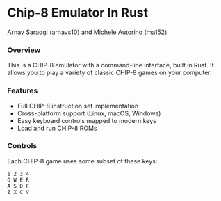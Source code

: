 # Chip-8 Emulator In Rust
Arnav Saraogi (arnavs10) and Michele Autorino (ma152)

### Overview
This is a CHIP-8 emulator with a command-line interface, built in Rust. It allows you to play a variety of classic CHIP-8 games on your computer.

### Features
- Full CHIP-8 instruction set implementation
- Cross-platform support (Linux, macOS, Windows)
- Easy keyboard controls mapped to modern keys
- Load and run CHIP-8 ROMs

### Controls
Each CHIP-8 game uses some subset of these keys:

```
1 2 3 4
Q W E R
A S D F
Z X C V
```